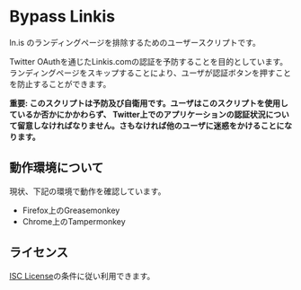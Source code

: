 # Bypass Linkis
ln.is のランディングページを排除するためのユーザースクリプトです。

Twitter OAuthを通じたLinkis.comの認証を予防することを目的としています。ランディングページをスキップすることにより、ユーザが認証ボタンを押すことを防止することができます。

**重要: このスクリプトは予防及び自衛用です。ユーザはこのスクリプトを使用しているか否かにかかわらず、
Twitter上でのアプリケーションの認証状況について留意しなければなりません。さもなければ他のユーザに迷惑をかけることになります。**

## 動作環境について
現状、下記の環境で動作を確認しています。

- Firefox上のGreasemonkey
- Chrome上のTampermonkey

## ライセンス
[ISC License](https://en.wikipedia.org/wiki/ISC_license)の条件に従い利用できます。
